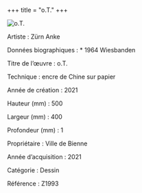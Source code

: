 +++
title = "o.T."
+++

![o.T.](/images/z1993.jpg)

Artiste
: Zürn Anke

Données biographiques
: \* 1964 Wiesbanden

Titre de l’œuvre
: o.T.

Technique
: encre de Chine sur papier

Année de création
: 2021

Hauteur (mm)
: 500

Largeur (mm)
: 400

Profondeur (mm)
: 1

Propriétaire
: Ville de Bienne

Année d’acquisition
: 2021

Catégorie
: Dessin

Référence
: Z1993

